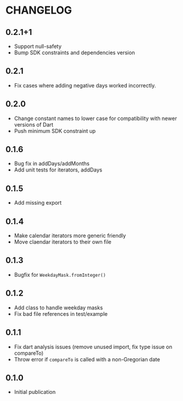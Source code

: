 # CHANGELOG

## 0.2.1+1

- Support null-safety
- Bump SDK constraints and dependencies version

## 0.2.1

- Fix cases where adding negative days worked incorrectly.

## 0.2.0

- Change constant names to lower case for compatibility with newer versions of Dart
- Push minimum SDK constraint up

## 0.1.6

- Bug fix in addDays/addMonths
- Add unit tests for iterators, addDays

## 0.1.5

- Add missing export

## 0.1.4

- Make calendar iterators more generic friendly
- Move claendar iterators to their own file

## 0.1.3

- Bugfix for `WeekdayMask.fromInteger()`

## 0.1.2

- Add class to handle weekday masks
- Fix bad file references in test/example

## 0.1.1

- Fix dart analysis issues (remove unused import, fix type issue on compareTo)
- Throw error if `compareTo` is called with a non-Gregorian date

## 0.1.0

- Initial publication
